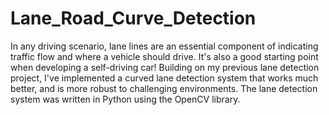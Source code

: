 # Lane_Road_Curve_Detection
In any driving scenario, lane lines are an essential component of indicating traffic flow and where a vehicle should drive. It's also a good starting point when developing a self-driving car! Building on my previous lane detection project, I've implemented a curved lane detection system that works much better, and is more robust to challenging environments. The lane detection system was written in Python using the OpenCV library.
